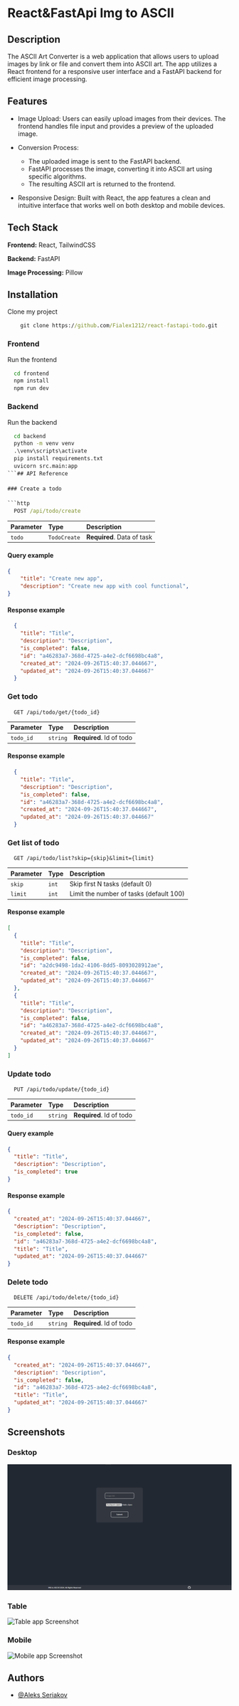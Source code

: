 # React&FastApi Img to ASCII

## Description
The ASCII Art Converter is a web application that allows users to upload images by link or file and convert them into ASCII art. The app utilizes a React frontend for a responsive user interface and a FastAPI backend for efficient image processing.

## Features
- Image Upload: Users can easily upload images from their devices. The frontend handles
  file input and provides a preview of the uploaded image.

- Conversion Process:
  - The uploaded image is sent to the FastAPI backend.
  - FastAPI processes the image, converting it into ASCII art using specific algorithms.
  - The resulting ASCII art is returned to the frontend.

- Responsive Design: Built with React, the app features a clean and intuitive
  interface that works well on both desktop and mobile devices.


## Tech Stack

**Frontend:** React, TailwindCSS

**Backend:** FastAPI

**Image Processing:** Pillow

## Installation

Clone my project
```cmd
    git clone https://github.com/Fialex1212/react-fastapi-todo.git
```

### Frontend
Run the frontend

```bash
  cd frontend
  npm install
  npm run dev
```

### Backend
Run the backend

```cmd
  cd backend
  python -m venv venv
  .\venv\scripts\activate
  pip install requirements.txt
  uvicorn src.main:app
```## API Reference

### Create a todo

```http
  POST /api/todo/create
```

| Parameter | Type     | Description                |
| :-------- | :------- | :------------------------- |
| `todo` | `TodoCreate` | **Required**. Data of task |

#### Query example
```json
{
    "title": "Create new app",
    "description": "Create new app with cool functional",
}
```
#### Response example
```json
  {
    "title": "Title",
    "description": "Description",
    "is_completed": false,
    "id": "a46283a7-368d-4725-a4e2-dcf6698bc4a8",
    "created_at": "2024-09-26T15:40:37.044667",
    "updated_at": "2024-09-26T15:40:37.044667"
  }
```
### Get todo

```http
  GET /api/todo/get/{todo_id}
```

| Parameter | Type     | Description                       |
| :-------- | :------- | :-------------------------------- |
| `todo_id`      | `string` | **Required**. Id of todo |

#### Response example
```json
  {
    "title": "Title",
    "description": "Description",
    "is_completed": false,
    "id": "a46283a7-368d-4725-a4e2-dcf6698bc4a8",
    "created_at": "2024-09-26T15:40:37.044667",
    "updated_at": "2024-09-26T15:40:37.044667"
  }
```

### Get list of todo

```http
  GET /api/todo/list?skip={skip}&limit={limit}
```

| Parameter | Type     | Description                       |
| :-------- | :------- | :-------------------------------- |
| `skip`      | `int` | Skip first N tasks (default 0) |
| `limit`      | `int` | Limit the number of tasks (default 100) |

#### Response example
```json
[
  {
    "title": "Title",
    "description": "Description",
    "is_completed": false,
    "id": "a2dc9498-1da2-4106-8dd5-8093028912ae",
    "created_at": "2024-09-26T15:40:37.044667",
    "updated_at": "2024-09-26T15:40:37.044667"
  },
  {
    "title": "Title",
    "description": "Description",
    "is_completed": false,
    "id": "a46283a7-368d-4725-a4e2-dcf6698bc4a8",
    "created_at": "2024-09-26T15:40:37.044667",
    "updated_at": "2024-09-26T15:40:37.044667"
  }
]
```
### Update todo

```http
  PUT /api/todo/update/{todo_id}
```

| Parameter | Type     | Description                       |
| :-------- | :------- | :-------------------------------- |
| `todo_id`      | `string` | **Required**. Id of todo |

#### Query example
```json
{
  "title": "Title",
  "description": "Description",
  "is_completed": true
}
```
#### Response example
```json
{
  "created_at": "2024-09-26T15:40:37.044667",
  "description": "Description",
  "is_completed": false,
  "id": "a46283a7-368d-4725-a4e2-dcf6698bc4a8",
  "title": "Title",
  "updated_at": "2024-09-26T15:40:37.044667"
}
```

### Delete todo

```http
  DELETE /api/todo/delete/{todo_id}
```

| Parameter | Type     | Description                       |
| :-------- | :------- | :-------------------------------- |
| `todo_id`      | `string` | **Required**. Id of todo |


#### Response example
```json
{
  "created_at": "2024-09-26T15:40:37.044667",
  "description": "Description",
  "is_completed": false,
  "id": "a46283a7-368d-4725-a4e2-dcf6698bc4a8",
  "title": "Title",
  "updated_at": "2024-09-26T15:40:37.044667"
}
```
## Screenshots

### Desktop
![Desktop app Screenshot](./images/1.jpg)

### Table
![Table app Screenshot](./images/2.jpg)

### Mobile
![Mobile app Screenshot](./images/3.jpg)


## Authors

- [@Aleks Seriakov](https://github.com/Fialex1212)

